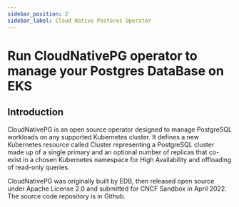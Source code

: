 ```yaml
---
sidebar_position: 2
sidebar_label: Cloud Native PostGres Operator
---
```


# Run CloudNativePG operator to manage your Postgres DataBase on EKS

## Introduction

CloudNativePG is an open source operator designed to manage PostgreSQL workloads on any supported Kubernetes cluster. It defines a new Kubernetes resource called Cluster representing a PostgreSQL cluster made up of a single primary and an optional number of replicas that co-exist in a chosen Kubernetes namespace for High Availability and offloading of read-only queries.

CloudNativePG was originally built by EDB, then released open source under Apache License 2.0 and submitted for CNCF Sandbox in April 2022. The source code repository is in Github.

